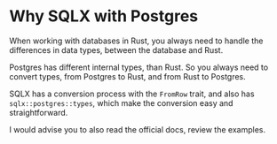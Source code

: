 # Why SQLX with Postgres

When working with databases in Rust, you always need to handle the differences in data types,
between the database and Rust.

Postgres has different internal types, than Rust. So you always need to convert types,
from Postgres to Rust, and from Rust to Postgres.

SQLX has a conversion process with the `FromRow` trait, and also has `sqlx::postgres::types`,
which make the conversion easy and straightforward.

I would advise you to also read the official docs, review the examples.

